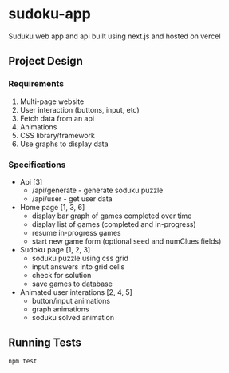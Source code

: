 # sudoku-app

Suduku web app and api built using next.js and hosted on vercel

## Project Design

### Requirements

1. Multi-page website
2. User interaction (buttons, input, etc)
3. Fetch data from an api
4. Animations
5. CSS library/framework
6. Use graphs to display data

### Specifications

- Api [3]
  - /api/generate - generate soduku puzzle
  - /api/user - get user data
- Home page [1, 3, 6]
  - display bar graph of games completed over time
  - display list of games (completed and in-progress)
  - resume in-progress games
  - start new game form (optional seed and numClues fields)
- Sudoku page [1, 2, 3]
  - soduku puzzle using css grid
  - input answers into grid cells
  - check for solution
  - save games to database
- Animated user interations [2, 4, 5]
  - button/input animations
  - graph animations
  - soduku solved animation

## Running Tests

```bash
npm test
```
